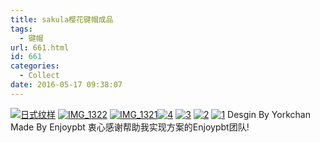 ```yaml
---
title: sakula樱花键帽成品
tags:
  - 键帽
url: 661.html
id: 661
categories:
  - Collect
date: 2016-05-17 09:38:07
---
```


[![日式纹样](http://www.psdpi.com/blog/wp-content/uploads/2016/03/日式纹样-1.jpg)](http://www.psdpi.com/blog/wp-content/uploads/2016/03/日式纹样-1.jpg) [![IMG_1322](http://www.psdpi.com/blog/wp-content/uploads/2016/05/IMG_1322-2-1024x1024.jpg)](http://www.psdpi.com/blog/wp-content/uploads/2016/05/IMG_1322-2.jpg) [![IMG_1321](http://www.psdpi.com/blog/wp-content/uploads/2016/05/IMG_1321-2-1024x768.jpg)](http://www.psdpi.com/blog/wp-content/uploads/2016/05/IMG_1321-2.jpg)[![4](http://www.psdpi.com/blog/wp-content/uploads/2016/11/4-1-1024x768.jpg)](http://www.psdpi.com/blog/wp-content/uploads/2016/11/4-1.jpg) [![3](http://www.psdpi.com/blog/wp-content/uploads/2016/11/3-1-1024x768.jpg)](http://www.psdpi.com/blog/wp-content/uploads/2016/11/3-1.jpg) [![2](http://www.psdpi.com/blog/wp-content/uploads/2016/11/2-1-1024x768.jpg)](http://www.psdpi.com/blog/wp-content/uploads/2016/11/2-1.jpg) [![1](http://www.psdpi.com/blog/wp-content/uploads/2016/11/1-1-1024x768.jpg)](http://www.psdpi.com/blog/wp-content/uploads/2016/11/1-1.jpg) Desgin By Yorkchan Made By Enjoypbt 衷心感谢帮助我实现方案的Enjoypbt团队!